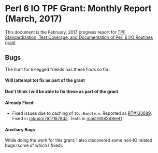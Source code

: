 # Perl 6 IO TPF Grant: Monthly Report (March, 2017)

This document is the February, 2017 progress report for [TPF Standardization,
Test Coverage, and Documentation of Perl 6 I/O Routines
grant](http://news.perlfoundation.org/2017/01/grant-proposal-standardization.html)

## Bugs

The hunt for 6-legged friends has these finds so far:

#### Will (attempt to) fix as part of the grant


#### Don't think I will be able to fix these as part of the grant



#### Already Fixed

- Fixed issues due to caching of `IO::Handle.e`. Reported as
    [RT#130889](https://rt.perl.org/Ticket/Display.html?id=130889). Fixed in
    [rakudo/76f71878da](https://github.com/rakudo/rakudo/commit/76f71878da61731f33b457e84c7b0e801c64af66).
    Tests in [roast/908348eef1](https://github.com/perl6/roast/commit/908348eef18b1c33f1bd8d879b9bb16f002fb6f7)

#### Auxiliary Bugs

While doing the work for this grant, I also discovered some non-IO related bugs (some of which I fixed):

